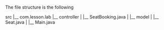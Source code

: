 The file structure is the following

src
|__ com.lesson.lab
    |__ controller
    |   |__ SeatBooking.java
    |
    |__ model
    |   |__ Seat.java
    | 
    |__ Main.java
